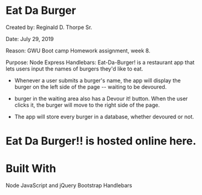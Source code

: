 # Eat Da Burger
Created by: Reginald D. Thorpe Sr.

Date: July 29, 2019

Reason: GWU Boot camp Homework assignment, week 8.

Purpose: Node Express Handlebars: Eat-Da-Burger! is a restaurant app that lets users input the names of burgers they'd    like to eat.
	      
 - Whenever a user submits a burger's name, the app will display the burger on the left side of the page -- waiting to be devoured.


 - burger in the waiting area also has a Devour it! button. When the user clicks it, the burger will move to the right side of the page.

 - The app will store every burger in a database, whether devoured or not.

# Eat Da Burger!! is hosted online here.

# Built With
Node
JavaScript and jQuery
Bootstrap
Handlebars
